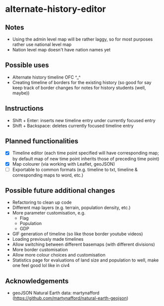 # alternate-history-editor

## Notes
- Using the admin level map will be rather laggy, so for most purposes rather use national level map
- Nation level map doesn't have nation names yet

## Possible uses
- Alternate history timeline OFC ^_^
- Creating timeline of borders for the existing history (so good for say keep track of border changes for notes for history students (well, maybe))

## Instructions
- Shift + Enter: inserts new timeline entry under currently focused entry
- Shift + Backspace: deletes currently focused timeline entry

## Planned functionalities
- [x] Timeline editor (each time point specified will have corresponding map; by default map of new time point inherits those of preceding time point)
- [x] Map colourer (via working with Leaflet, geoJSON)
- [ ] Exportable to common formats (e.g. timeline to txt, timeline & corresponding maps to word, etc.)

## Possible future additional changes
- Refactoring to clean up code
- Different map layers (e.g. terrain, population density, etc.)
- More parameter customisation, e.g.
  - Flag
  - Population
  - GDP
- GIF generation of timeline (so like those border youtube videos)
- Loading previously made timelines
- Allow switching between different basemaps (with different divisions)
- More border customisation
- Allow more colour choices and customisation
- Statistics page for evaluations of land size and population to well, make one feel good lol like in civ4

## Acknowledgements
- geoJSON Natural Earth data: martynafford (https://github.com/martynafford/natural-earth-geojson)